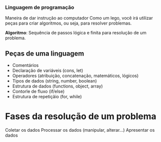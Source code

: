 ### Linguagem de programação

Maneira de dar instrução ao computador
Como um lego, você irá utilizar peças para criar algoritmos, ou seja, para resolver problemas.

**Algoritmo**: Sequência de passos lógica e finita para resolução de um problema.

## Peças de uma linguagem
- Comentários
- Declaração de variáveis (cons, let)
- Operadores (atribuição, concatenação, matemáticos, lógicos)
- Tipos de dados (string, number, boolean)
- Estrutura de dados (functions, object, array)
- Contorle de fluxo (if/else)
- Estrutura de repetiçãio (for, while)


# Fases da resolução de um problema

Coletar os dados
Processar os dados (manipular, alterar...)
Apresentar os dados